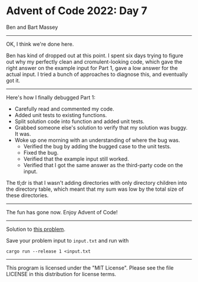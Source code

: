 # Advent of Code 2022: Day 7
Ben and Bart Massey

---

OK, I think we're done here.

Ben has kind of dropped out at this point. I spent six days
trying to figure out why my perfectly clean and
cromulent-looking code, which gave the right answer on the
example input for Part 1, gave a low answer for the actual
input. I tried a bunch of approaches to diagnose this, and
eventually got it.

---

Here's how I finally debugged Part 1:

* Carefully read and commented my code.
* Added unit tests to existing functions.
* Split solution code into function and added unit tests.
* Grabbed someone else's solution to verify that my solution
  was buggy. It was.
* Woke up one morning with an understanding of where the bug
  was.
    * Verified the bug by adding the bugged case to the unit tests.
    * Fixed the bug.
    * Verified that the example input still worked.
    * Verified that I got the same answer as the third-party
      code on the input.

The tl;dr is that I wasn't adding directories with only
directory children into the directory table, which meant
that my sum was low by the total size of these directories.

---

The fun has gone now. Enjoy Advent of Code!

---

Solution to [this problem](https://adventofcode.com/2022/day/7).

Save your problem input to `input.txt` and run with

    cargo run --release 1 <input.txt

---

This program is licensed under the "MIT License".
Please see the file LICENSE in this distribution
for license terms.
